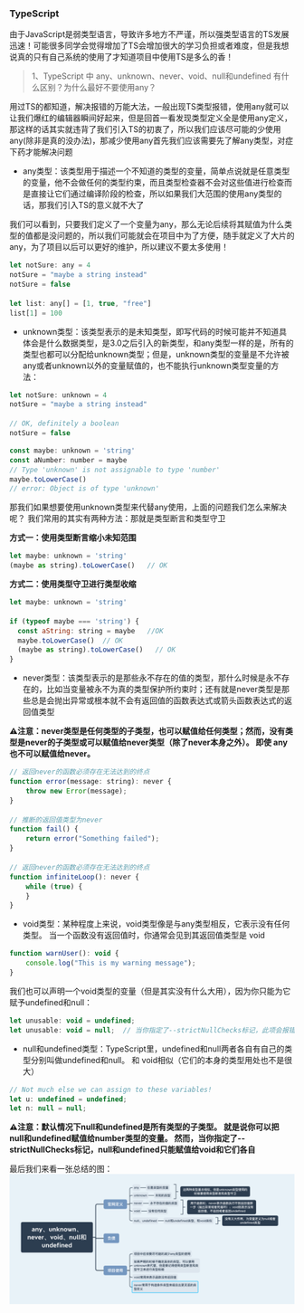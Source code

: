 ### TypeScript

由于JavaScript是弱类型语言，导致许多地方不严谨，所以强类型语言的TS发展迅速！可能很多同学会觉得增加了TS会增加很大的学习负担或者难度，但是我想说真的只有自己系统的使用了才知道项目中使用TS是多么的香！

> 1、TypeScript 中 any、unknown、never、void、null和undefined 有什么区别？为什么最好不要使用any？

用过TS的都知道，解决报错的万能大法，一般出现TS类型报错，使用any就可以让我们爆红的编辑器瞬间好起来，但是回首一看发现类型定义全是使用any定义，那这样的话其实就违背了我们引入TS的初衷了，所以我们应该尽可能的少使用any(除非是真的没办法)，那减少使用any首先我们应该需要先了解any类型，对症下药才能解决问题

- any类型：该类型用于描述一个不知道的类型的变量，简单点说就是任意类型的变量，他不会做任何的类型约束，而且类型检查器不会对这些值进行检查而是直接让它们通过编译阶段的检查，所以如果我们大范围的使用any类型的话，那我们引入TS的意义就不大了

我们可以看到，只要我们定义了一个变量为any，那么无论后续将其赋值为什么类型的值都是没问题的，所以我们可能就会在项目中为了方便，随手就定义了大片的any，为了项目以后可以更好的维护，所以建议不要太多使用！
```js
let notSure: any = 4
notSure = "maybe a string instead"
notSure = false

let list: any[] = [1, true, "free"]
list[1] = 100
```
- unknown类型：该类型表示的是未知类型，即写代码的时候可能并不知道具体会是什么数据类型，是3.0之后引入的新类型，和any类型一样的是，所有的类型也都可以分配给unknown类型；但是，unknown类型的变量是不允许被any或者unknown以外的变量赋值的，也不能执行unknown类型变量的方法：
```js
let notSure: unknown = 4
notSure = "maybe a string instead"
 
// OK, definitely a boolean
notSure = false
```
```js
const maybe: unknown = 'string'
const aNumber: number = maybe
// Type 'unknown' is not assignable to type 'number'
maybe.toLowerCase()
// error: Object is of type 'unknown'
```


那我们如果想要使用unknown类型来代替any使用，上面的问题我们怎么来解决呢？
我们常用的其实有两种方法：那就是类型断言和类型守卫


**方式一：使用类型断言缩小未知范围**
```js
let maybe: unknown = 'string'
(maybe as string).toLowerCase()   // OK
```


**方式二：使用类型守卫进行类型收缩**
```js
let maybe: unknown = 'string'

if (typeof maybe === 'string') {
  const aString: string = maybe   //OK
  maybe.toLowerCase()  // OK
  (maybe as string).toLowerCase()   // OK
}
```
- never类型：该类型表示的是那些永不存在的值的类型，那什么时候是永不存在的，比如当变量被永不为真的类型保护所约束时；还有就是never类型是那些总是会抛出异常或根本就不会有返回值的函数表达式或箭头函数表达式的返回值类型

**⚠️注意：never类型是任何类型的子类型，也可以赋值给任何类型；然而，没有类型是never的子类型或可以赋值给never类型（除了never本身之外）。 即使 any也不可以赋值给never。**

```js
// 返回never的函数必须存在无法达到的终点
function error(message: string): never {
    throw new Error(message);
}

// 推断的返回值类型为never
function fail() {
    return error("Something failed");
}

// 返回never的函数必须存在无法达到的终点
function infiniteLoop(): never {
    while (true) {
    }
}
```
- void类型：某种程度上来说，void类型像是与any类型相反，它表示没有任何类型。 当一个函数没有返回值时，你通常会见到其返回值类型是 void
```js
function warnUser(): void {
    console.log("This is my warning message");
}
```
我们也可以声明一个void类型的变量（但是其实没有什么大用），因为你只能为它赋予undefined和null：
```js
let unusable: void = undefined;
let unusable: void = null;  // 当你指定了--strictNullChecks标记，此项会报错
```

- null和undefined类型：TypeScript里，undefined和null两者各自有自己的类型分别叫做undefined和null。 和 void相似（它们的本身的类型用处也不是很大）
```js
// Not much else we can assign to these variables!
let u: undefined = undefined;
let n: null = null;
```
**⚠️注意：默认情况下null和undefined是所有类型的子类型。 就是说你可以把 null和undefined赋值给number类型的变量。
然而，当你指定了--strictNullChecks标记，null和undefined只能赋值给void和它们各自**

最后我们来看一张总结的图：
![](_media/../../../_media/collection/%20TS/WX20210830-215046.png)
